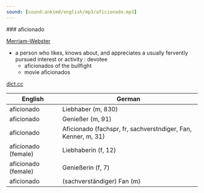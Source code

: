 ```yaml
---
sound: [sound:ankimd/english/mp3/aficionado.mp3]
---
```


\### aficionado

[Merriam-Webster](https://www.merriam-webster.com/dictionary/aficionado)

- a person who likes, knows about, and appreciates a usually fervently pursued interest or activity : devotee
    - aficionados of the bullfight
    - movie aficionados

[dict.cc](https://www.dict.cc/aficionado)

| English        | German       |
| -------------- | ------------ |
| aficionado | Liebhaber (m, 830) |
| aficionado | Genießer (m, 91) |
| aficionado | Aficionado (fachspr, fr, sachverstndiger, Fan, Kenner, m, 31) |
| aficionado (female) | Liebhaberin (f, 12) |
| aficionado (female) | Genießerin (f, 7) |
| aficionado | (sachverständiger) Fan (m) |
